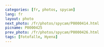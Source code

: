 ```yaml
---
categories: [fr, photos, spycam]
lang: fr
layout: photo
next_photo: /fr/photos/spycam/P0000414.html
picname: P0000425
prev_photo: /fr/photos/spycam/P0000426.html
tags: [Fotofalle, Hyena]
---
```

